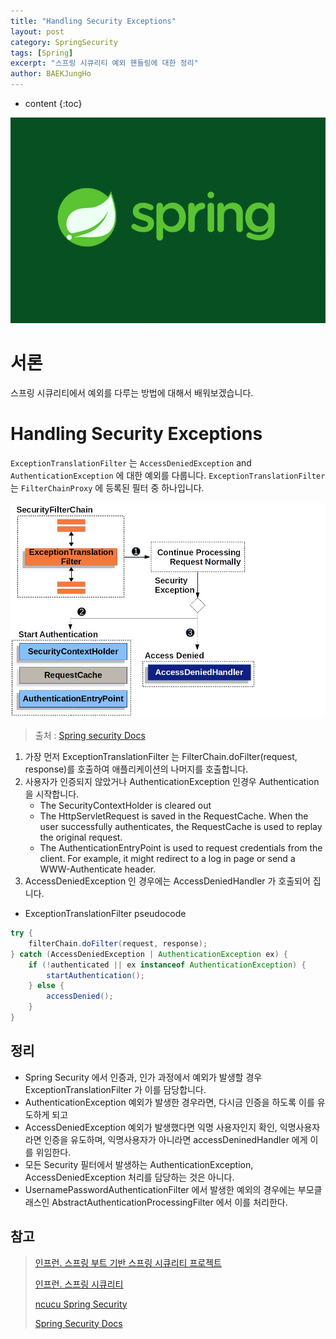 ```yaml
---
title: "Handling Security Exceptions"
layout: post
category: SpringSecurity
tags: [Spring]
excerpt: "스프링 시큐리티 예외 핸들링에 대한 정리"
author: BAEKJungHo
---
```


* content
{:toc}

![logo](/images/posts/logo/SPRING.jpg)

# 서론

스프링 시큐리티에서 예외를 다루는 방법에 대해서 배워보겠습니다.

# Handling Security Exceptions

`ExceptionTranslationFilter` 는 `AccessDeniedException` and `AuthenticationException` 에 대한 예외를 다룹니다. `ExceptionTranslationFilter` 는 `FilterChainProxy` 에 등록된 필터 중 하나입니다.

![exceptionfilter](/images/posts/202102/exceptionfilter.JPG)

> 출처 : [Spring security Docs](https://docs.spring.io/spring-security/site/docs/current/reference/html5)

1. 가장 먼저 ExceptionTranslationFilter 는 FilterChain.doFilter(request, response)를 호출하여 애플리케이션의 나머지를 호출합니다.
2. 사용자가 인증되지 않았거나 AuthenticationException 인경우 Authentication 을 시작합니다.
    - The SecurityContextHolder is cleared out
    - The HttpServletRequest is saved in the RequestCache. When the user successfully authenticates, the RequestCache is used to replay the original request.
    - The AuthenticationEntryPoint is used to request credentials from the client. For example, it might redirect to a log in page or send a WWW-Authenticate header.
3. AccessDeniedException 인 경우에는  AccessDeniedHandler 가 호출되어 집니다.

- ExceptionTranslationFilter pseudocode

```java
try {
    filterChain.doFilter(request, response); 
} catch (AccessDeniedException | AuthenticationException ex) {
    if (!authenticated || ex instanceof AuthenticationException) {
        startAuthentication(); 
    } else {
        accessDenied(); 
    }
}
```

## 정리

- Spring Security 에서 인증과, 인가 과정에서 예외가 발생할 경우 ExceptionTranslationFilter 가 이를 담당합니다.
- AuthenticationException 예외가 발생한 경우라면, 다시금 인증을 하도록 이를 유도하게 되고
- AccessDeniedException 예외가 발생했다면 익명 사용자인지 확인, 익명사용자라면 인증을 유도하며, 익명사용자가 아니라면 accessDeninedHandler 에게 이를 위임한다.
- 모든 Security 필터에서 발생하는 AuthenticationException, AccessDeniedException 처리를 담당하는 것은 아니다.
- UsernamePasswordAuthenticationFilter 에서 발생한 예외의 경우에는 부모클래스인 AbstractAuthenticationProcessingFilter 에서 이를 처리한다.

## 참고

> [인프런. 스프링 부트 기반 스프링 시큐리티 프로젝트](#)
>
> [인프런. 스프링 시큐리티](#)
>
> [ncucu Spring Security](https://pupupee9.tistory.com/112)
>
> [Spring Security Docs](https://docs.spring.io/spring-security/site/docs/current/reference/html5/#servlet-authentication-form)
